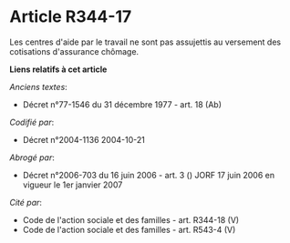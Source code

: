 # Article R344-17

Les centres d'aide par le travail ne sont pas assujettis au versement des cotisations d'assurance chômage.

**Liens relatifs à cet article**

_Anciens textes_:

  - Décret n°77-1546 du 31 décembre 1977 - art. 18 (Ab)

_Codifié par_:

  - Décret n°2004-1136 2004-10-21

_Abrogé par_:

  - Décret n°2006-703 du 16 juin 2006 - art. 3 () JORF 17 juin 2006 en vigueur le 1er janvier 2007

_Cité par_:

  - Code de l'action sociale et des familles - art. R344-18 (V)
  - Code de l'action sociale et des familles - art. R543-4 (V)
